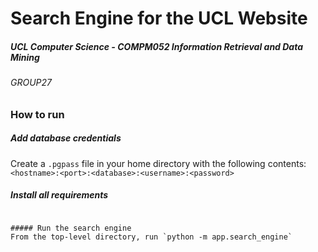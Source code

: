 # Search Engine for the UCL Website
##### UCL Computer Science - COMPM052 Information Retrieval and Data Mining
###### GROUP27

### How to run
##### Add database credentials
Create a `.pgpass` file in your home directory with the following contents: `<hostname>:<port>:<database>:<username>:<password>`

##### Install all requirements
~~~~pip install -r requirements~~~~

##### Run the search engine
From the top-level directory, run `python -m app.search_engine`